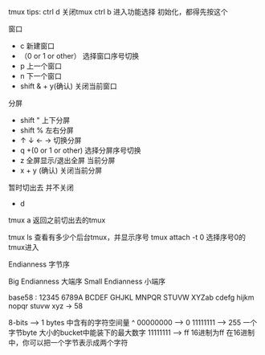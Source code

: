 tmux tips:
ctrl d   关闭tmux
ctrl b   进入功能选择 初始化，都得先按这个

窗口
+ c 新建窗口
+ （0 or 1 or other） 选择窗口序号切换
+ p 上一个窗口
+ n 下一个窗口
+ shift &  + y(确认)  关闭当前窗口

分屏
+ shift "  上下分屏
+ shift %  左右分屏
+ ↑ ↓ ← →  切换分屏
+ q +(0 or 1 or other) 选择分屏序号切换
+ z 全屏显示/退出全屏 当前分屏
+ x + y (确认) 关闭当前分屏


暂时切出去 并不关闭
+ d

tmux a
返回之前切出去的tmux

tmux ls 查看有多少个后台tmux，并显示序号
tmux attach -t 0  选择序号0的tmux进入




Endianness 字节序

Big Endianness 大端序
Small Endianness 小端序


base58 :  12345 6789A BCDEF GHJKL MNPQR STUVW XYZab cdefg hijkm nopqr stuvw xyz  ->  58

8-bits  -->  1 bytes 中含有的字符空间量
^
    00000000  -->    0 
    11111111  -->  255  一个字节byte 大小的bucket中能装下的最大数字
    11111111  -->   ff  16进制为ff   在16进制中，你可以把一个字节表示成两个字符

    

    

